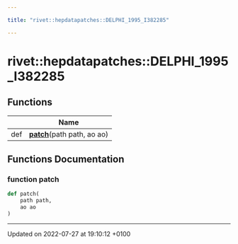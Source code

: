 ```yaml
---

title: "rivet::hepdatapatches::DELPHI_1995_I382285"

---
```


# rivet::hepdatapatches::DELPHI_1995_I382285



## Functions

|                | Name           |
| -------------- | -------------- |
| def | **[patch](http://example.org/namespaces/namespacerivet_1_1hepdatapatches_1_1delphi__1995__i382285/#function-patch)**(path path, ao ao) |


## Functions Documentation

### function patch

```python
def patch(
    path path,
    ao ao
)
```






-------------------------------

Updated on 2022-07-27 at 19:10:12 +0100